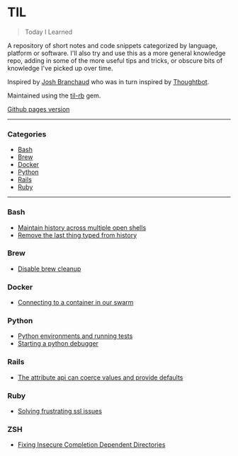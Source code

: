 # TIL

> Today I Learned

A repository of short notes and code snippets categorized by language, platform
or software. I'll also try and use this as a more general knowledge repo, adding
in some of the more useful tips and tricks, or obscure bits of knowledge I've
picked up over time.

Inspired by [Josh Branchaud](https://github.com/jbranchaud/til) who was in turn
inspired by [Thoughtbot](https://github.com/thoughtbot/til).

Maintained using the [til-rb](https://github.com/pjambet/til-rb/) gem.

[Github pages version](https://jamesglover.github.io/til/)

---

### Categories

* [Bash](#bash)
* [Brew](#brew)
* [Docker](#docker)
* [Python](#python)
* [Rails](#rails)
* [Ruby](#ruby)

---

### Bash

- [Maintain history across multiple open shells](bash/2020-07-17_maintain-history-across-multiple-open-shells.md)
- [Remove the last thing typed from history](bash/2020-07-17_remove-the-last-thing-typed-from-history.md)

### Brew

- [Disable brew cleanup](brew/2020-07-07_disable-brew-cleanup.md)

### Docker

- [Connecting to a container in our swarm](docker/2020-07-08_connecting-to-a-container-in-our-swarm.md)

### Python

- [Python environments and running tests](python/2020-07-01_python-environments-and-running-tests.md)
- [Starting a python debugger](python/2020-07-02_starting-a-python-debugger.md)

### Rails

- [The attribute api can coerce values and provide defaults](rails/2020-06-30_the-attribute-api-can-coerce-values-and-provide-defaults.md)

### Ruby

- [Solving frustrating ssl issues](ruby/2020-07-07_solving-frustrating-ssl-issues.md)

### ZSH

- [Fixing Insecure Completion Dependent Directories](zsh/2020-23-10_fixing_insecure_completion_dependent_directories.md)
